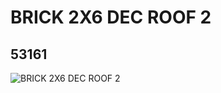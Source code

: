 # BRICK 2X6 DEC ROOF 2
## 53161
![BRICK 2X6 DEC ROOF 2](https://lc-www-live-s.legocdn.com/media/bricks/5/2/4265299.jpg)